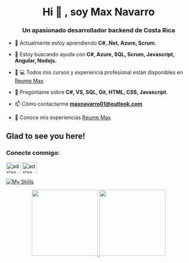 <h1 align="center">Hi 👋 , soy Max Navarro</h1>
<h3 align="center">Un apasionado desarrollador backend de Costa Rica</h3>




- 🌱 Actualmente estoy aprendiendo **C#,.Net, Azure, Scrum.**

- 🤝 Estoy buscando ayuda con **C#, Azure, SQL, Scrum, Javascript, Angular, Nodejs.**

- 👨 💻 Todos mis cursos y experiencia profesional están disponibles en [Reume Max](http://maxnaf.epizy.com)

- 💬 Pregúntame sobre **C#, VS, SQL, Git, HTML, CSS, Javascript.**
 
- 📫 Cómo contactarme  **maxnavarro01@outlook.com**

- 📄 Conoce mis experiencias [Reume Max](http://maxnaf.epizy.com)

<!-- ### Entradas
de blogs BLOG-POST-LIST:START -->
<!-- BLOG-POST-LIST:END -->

## Glad to see you here!

<h3 align="left">Conecte conmigo:</h3>
<p align="left">
<a href="https://dev.to" target="blank"><img align="center" src="https://raw.githubusercontent.com/rahuldkjain/github-profile-readme-generator/master/src/images/icons/Social/devto.svg" alt="adrian maximiliano navarro fernandez" height="30" width="40" /></a>
<a href="https://linkedin.com/in/adrian maximiliano navarro fernandez" target="blank"><img align="center" src="https://raw.githubusercontent.com/rahuldkjain/github-profile-readme-generator/master/src/images/icons/Social/linked-in-alt.svg" alt="adrian maximiliano navarro fernandez" height="30" width="40" /></a>
</p>



[![My Skills](https://skills.thijs.gg/icons?i=html,css,angular,azure,js,java,c,linux,mysql,git&theme=dark)](https://skills.thijs.gg)

<!-- <h3 align="left">Idiomas y herramientas:</h3>
<p align="left"> <a href="https://developer.android.com" target="_blank" rel="noreferrer"> <img src="https://raw.githubusercontent.com/devicons/devicon/master/icons/android/android-original-wordmark.svg" alt="android" width="40" height="40"/> </a> <a href="https://angular.io" target="_blank" rel="noreferrer"> <img src="https://angular.io/assets/images/logos/angular/angular.svg" alt="angular" width="40" height="40"/> </a> <a href="https://azure.microsoft.com/en-in/" target="_blank" rel="noreferrer"> <img src="https://www.vectorlogo.zone/logos/microsoft_azure/microsoft_azure-icon.svg" alt="azure" width="40" height="40"/> </a> <a href="https://getbootstrap.com" target="_blank" rel="noreferrer"> <img src="https://raw.githubusercontent.com/devicons/devicon/master/icons/bootstrap/bootstrap-plain-wordmark.svg" alt="bootstrap" width="40" height="40"/> </a> <a href="https://www.w3schools.com/cs/" target="_blank" rel="noreferrer"> <img src="https://raw.githubusercontent.com/devicons/devicon/master/icons/csharp/csharp-original.svg" alt="csharp" width="40" height="40"/> </a> <a href="https://dotnet.microsoft.com/" target="_blank" rel="noreferrer"> <img src="https://raw.githubusercontent.com/devicons/devicon/master/icons/dot-net/dot-net-original-wordmark.svg" alt="dotnet" width="40" height="40"/> </a> <a href="https://git-scm.com/" target="_blank" rel="noreferrer"> <img src="https://www.vectorlogo.zone/logos/git-scm/git-scm-icon.svg" alt="git" width="40" height="40"/> </a> <a href="https://www.w3.org/html/" target="_blank" rel="noreferrer"> <img src="https://raw.githubusercontent.com/devicons/devicon/master/icons/html5/html5-original-wordmark.svg" alt="html5" width="40" height="40"/> </a> <a href="https://developer.mozilla.org/en-US/docs/Web/JavaScript" target="_blank" rel="noreferrer"> <img src="https://raw.githubusercontent.com/devicons/devicon/master/icons/javascript/javascript-original.svg" alt="javascript" width="40" height="40"/> </a> <a href="https://www.linux.org/" target="_blank" rel="noreferrer"> <img src="https://raw.githubusercontent.com/devicons/devicon/master/icons/linux/linux-original.svg" alt="linux" width="40" height="40"/> </a> <a href="https://www.microsoft.com/en-us/sql-server" target="_blank" rel="noreferrer"> <img src="https://www.svgrepo.com/show/303229/microsoft-sql-server-logo.svg" alt="mssql" width="40" height="40"/> </a> <a href="https://www.mysql.com/" target="_blank" rel= "noreferrer"> <img src="https://raw.githubusercontent.com/devicons/devicon/master/icons/mysql/mysql-original-wordmark.svg" alt="mysql" width="40" height="40"/> </a> <a href="https://nodejs.org" target="_blank" rel="noreferrer"> <img src="https://raw.githubusercontent.com/devicons/devicon/master/icons/nodejs/nodejs-original-wordmark.svg" alt="nodejs" width="40" height="40"/> </a> <a href="https://sass-lang.com" target="_blank" rel= "noreferrer"> <img src="https://raw.githubusercontent.com/devicons/devicon/master/icons/sass/sass-original.svg" alt="sass" width="40" height="40"/> </a> </p> -->




<div align="center">
  <a href="https://github.com/a-maximiliano">
  <img height="180em" src="https://github-readme-stats.vercel.app/api?username=a-maximiliano&show_icons=true&theme=dracula&include_all_commits=true&count_private=true"/>
  <img height="180em" src="https://github-readme-stats.vercel.app/api/top-langs/?username=a-maximiliano&layout=compact&langs_count=7&theme=dracula"/>
</div>
  
  
 <!-- ![Snake animation](https://github.com/yasssuz/yasssuz/blob/output/github-contribution-grid-snake.svg)

 <p><img align="left" src="https://github-readme-stats.vercel.app/api/top-langs?username=a-maximiliano&show_icons=true&locale=en&layout=compact" alt="a-maximiliano" /></p>

<p>&nbsp;<img align="center" src="https://github-readme-stats.vercel.app/api?username=a-maximiliano&show_icons=true&locale=en" alt="a-maximiliano" /></p> 

<p><img align="center" src="https://github-readme-streak-stats.herokuapp.com/?user=a-maximiliano&" alt="a-maximiliano" /></p>  -->
